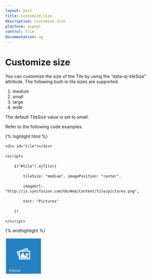 ```yaml
---
layout: post
title: Customize-size
description: customize size
platform: aspnet
control: Tile
documentation: ug
---
```


# Customize size

You can customize the size of the Tile by using the “data-ej-tileSize” attribute. The following built-in tile sizes are supported.

1. medium
2. small
3. large
4. wide

The default TileSize value is set to small.

Refer to the following code examples.

{% highlight html %}



    <div id="tile"></div>

    <script>

        $("#tile").ejTile({

            tileSize: "medium", imagePosition: "center",

            imageUrl: "http://js.syncfusion.com/UG/Web/Content/tile/pictures.png",

            text: "Pictures"

        })

    </script>	



{% endhighlight %}



 ![](Customize-size_images/Customize-size_img1.png) 

